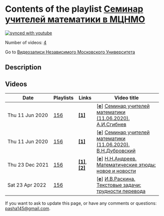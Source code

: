 # Contents of the playlist [Семинар учителей математики в МЦНМО](https://www.youtube.com/playlist?list=PLp9ABVh6_x4HqKhPe_5HyCCgi0aYGvrFO)

[![synced with youtube](https://img.shields.io/github/last-commit/mathphysschool/mathphysschool.github.io/autoupdate1?label=synced%20with%20youtube)](https://github.com/mathphysschool/mathphysschool.github.io/commits/autoupdate1)

Number of videos: [4](#videos)

Go to [Видеозаписи Независимого Московского Университета](../README.md)

## Description



## Videos

|Date|Playlists|Links|Video title|
|---|---|---|---|
| Thu&nbsp;11&nbsp;Jun&nbsp;2020 | [156](../playlists/156 "Семинар учителей математики в МЦНМО") | [**[1]**](https://www.mccme.ru/nir/seminar/) | [[**e**](https://studio.youtube.com/video/G9hqF7-EX2U/edit "Edit")] [Семинар учителей математики (11.06.2020). А.И.Сгибнев](https://www.youtube.com/watch?v=G9hqF7-EX2U&list=PLp9ABVh6_x4HqKhPe_5HyCCgi0aYGvrFO "В.Н.Дубровский и А.И.Сгибнев. Динографики. Часть 1/2 (А.И.Сгибнев)&#013;&#013;https://www.mccme.ru/nir/seminar/&#013;&#013;Динографики — специфически компьютерный способ представления функций, при котором функция как бы “разворачивается во времени”. Динографики позволяют взглянуть на понятие функции и ее свойства с другой точки зрения, чем обычные графики, перебросить мостик между числовыми функциями и геометрическими преобразованиями.&#013;&#013;Будут представлена подборка интерактивных заданий на динографики, созданных в программе Математический конструктор, в частности, задания, иллюстрирующие основные свойства функций, изучаемые с 7 по 10 класс. Часть этой подборки можно увидеть на странице obr.1c.ru/mathkit/collection/models/[mk&#95;m8]&#95;3-01.html&#013;&#013;Покажем и идейно близкие к динографикам задания на геометрические преобразования.") |
| Thu&nbsp;11&nbsp;Jun&nbsp;2020 | [156](../playlists/156 "Семинар учителей математики в МЦНМО") | [**[1]**](https://www.mccme.ru/nir/seminar/) | [[**e**](https://studio.youtube.com/video/4bpWVGDWICM/edit "Edit")] [Семинар учителей математики (11.06.2020). В.Н.Дубровский](https://www.youtube.com/watch?v=4bpWVGDWICM&list=PLp9ABVh6_x4HqKhPe_5HyCCgi0aYGvrFO "В.Н.Дубровский и А.И.Сгибнев. Динографики. Часть 2/2 (В.Н.Дубровский)&#013;&#013;https://www.mccme.ru/nir/seminar/&#013;&#013;Динографики — специфически компьютерный способ представления функций, при котором функция как бы “разворачивается во времени”. Динографики позволяют взглянуть на понятие функции и ее свойства с другой точки зрения, чем обычные графики, перебросить мостик между числовыми функциями и геометрическими преобразованиями.&#013;&#013;Будут представлена подборка интерактивных заданий на динографики, созданных в программе Математический конструктор, в частности, задания, иллюстрирующие основные свойства функций, изучаемые с 7 по 10 класс. Часть этой подборки можно увидеть на странице obr.1c.ru/mathkit/collection/models/[mk&#95;m8]&#95;3-01.html&#013;&#013;Покажем и идейно близкие к динографикам задания на геометрические преобразования.") |
| Thu&nbsp;23&nbsp;Dec&nbsp;2021 | [156](../playlists/156 "Семинар учителей математики в МЦНМО") | [**[1]**](https://etudes.ru/), [**[2]**](https://book.etudes.ru/) | [[**e**](https://studio.youtube.com/video/uireWGf3kJo/edit "Edit")] [Н.Н.Андреев. Математические этюды: новое и новости](https://www.youtube.com/watch?v=uireWGf3kJo&list=PLp9ABVh6_x4HqKhPe_5HyCCgi0aYGvrFO "Семинар учителей математики в МЦНМО, 23.12.2021.&#013;&#013;На традиционной предновогодней встрече обсудим новые сюжеты проекта «Математические этюды» (https://etudes.ru/), жизнь некоторых сюжетов книги «Математическая составляющая» (https://book.etudes.ru/) и новости этого проекта.") |
| Sat&nbsp;23&nbsp;Apr&nbsp;2022 | [156](../playlists/156 "Семинар учителей математики в МЦНМО") |  | [[**e**](https://studio.youtube.com/video/wY_op7kMPZQ/edit "Edit")] [И.В.Раскина. Текстовые задачи: трудности перевода](https://www.youtube.com/watch?v=wY_op7kMPZQ&list=PLp9ABVh6_x4HqKhPe_5HyCCgi0aYGvrFO "Семинар учителей математики в МЦНМО, 21.04.2022&#013;&#013;Почему школьники с трудом решают текстовые задачи? Потому что не могут перевести текст на удобный для решения язык. Мы обсудим такой перевод не как искусство, а как набор технологий, которым можно эффективно обучать на уроках и на массовом кружке. Отдельно рассмотрим задачи на проценты. Их сложность имеет больше языковых причин, чем математических. А доступность существенно повышается, если вовремя обучить важным, но стандартным и поэтому несложным навыкам перевода. Доклад построен на материале готовящейся к печати книжки &#34;Текстовые задачи&#34; из серии &#34;Школьные математические кружки&#34;, написанной в соавторстве с А.Д.Блинковым.") |


 If you want to ask to update this page, or have any comments or questions: <pasha145@gmail.com>.